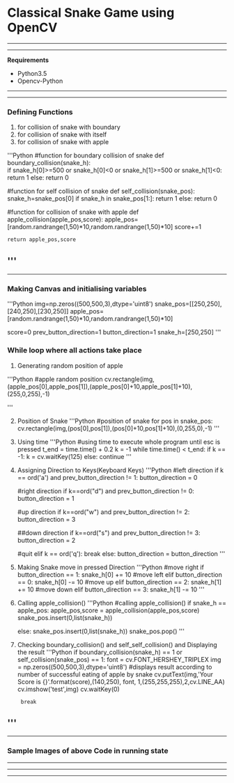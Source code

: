 # **Classical Snake Game using OpenCV** 
---
---
**Requirements**
* Python3.5
* Opencv-Python
---
---
### Defining Functions
1. for collision of snake with boundary
2. for collision of snake with itself
3. for collision of snake with apple

'''Python
#function for boundary collision of snake
def boundary_collision(snake_h):    
    if snake_h[0]>=500 or snake_h[0]<0 or snake_h[1]>=500 or snake_h[1]<0:
        return 1
    else:
        return 0
    
#function for self collision of snake
def self_collision(snake_pos):
    snake_h=snake_pos[0]
    if snake_h in snake_pos[1:]:
        return 1
    else:
        return 0

#function for collision of snake with apple
def apple_collision(apple_pos,score):
    apple_pos=[random.randrange(1,50)*10,random.randrange(1,50)*10]
    score+=1
        
    return apple_pos,score
'''
---
---
### Making Canvas and initialising variables
'''Python
img=np.zeros((500,500,3),dtype='uint8')
snake_pos=[[250,250],[240,250],[230,250]]
apple_pos=[random.randrange(1,50)*10,random.randrange(1,50)*10]

score=0
prev_button_direction=1
button_direction=1
snake_h=[250,250]
'''

### While loop where all actions take place 

1. Generating random position of apple
 
'''Python
#apple random position
    cv.rectangle(img,(apple_pos[0],apple_pos[1]),(apple_pos[0]+10,apple_pos[1]+10),(255,0,255),-1)

'''

2. Position of Snake
'''Python
 #position of snake
    for pos in snake_pos:
        cv.rectangle(img,(pos[0],pos[1]),(pos[0]+10,pos[1]+10),(0,255,0),-1)
'''

3. Using time
'''Python
 #using time to execute whole program until esc is pressed
    t_end = time.time() + 0.2
    k = -1
    while time.time() < t_end:
        if k == -1:
            k = cv.waitKey(125)
        else:
            continue
'''

4. Assigning Direction to Keys(Keyboard Keys)
'''Python
#left direction
    if k == ord('a') and prev_button_direction != 1:
        button_direction = 0
    
    #right direction
    if k==ord("d") and prev_button_direction != 0:
        button_direction = 1
        
    #up direction
    if k==ord("w") and prev_button_direction != 2:
        button_direction = 3
        
    ##down direction
    if k==ord("s") and prev_button_direction != 3:
        button_direction = 2
    
    #quit
    elif k == ord('q'):
        break
    else:
        button_direction = button_direction
'''

5. Making Snake move in pressed Direction
'''Python
 #move right
    if button_direction == 1:
        snake_h[0] += 10
    #move left
    elif button_direction == 0:
        snake_h[0] -= 10
    #move up
    elif button_direction == 2:
        snake_h[1] += 10
    #move down
    elif button_direction == 3:
        snake_h[1] -= 10
'''

6. Calling apple_collision()
'''Python
#calling apple_collision() 
    if snake_h == apple_pos:
        apple_pos,score = apple_collision(apple_pos,score)
        snake_pos.insert(0,list(snake_h))
        
    else:
        snake_pos.insert(0,list(snake_h))
        snake_pos.pop()
'''

7. Checking boundary_collision() and self_self_collision() and Displaying the result
'''Python
 if boundary_collision(snake_h) == 1 or self_collision(snake_pos) == 1:
        font = cv.FONT_HERSHEY_TRIPLEX
        img = np.zeros((500,500,3),dtype='uint8')
        #displays result according to number of successful eating of apple by snake
        cv.putText(img,'Your Score is {}'.format(score),(140,250), font, 1,(255,255,255),2,cv.LINE_AA)
        cv.imshow('test',img)
        cv.waitKey(0)
        
        break
'''
---
---
### Sample Images of above Code in running state

[image]: ./images_doc/01.jpg
---

[image]: ./images_doc/02.jpg
---

[image]: ./images_doc/03.jpg
---
